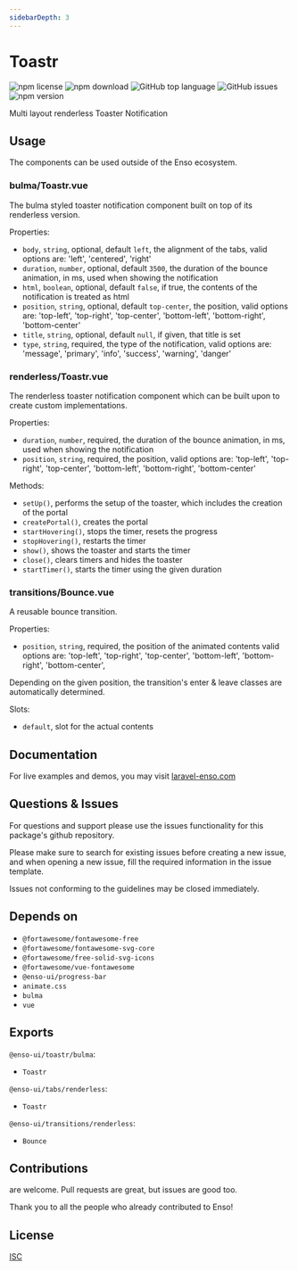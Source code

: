```yaml
---
sidebarDepth: 3
---
```


# Toastr

![npm license](https://img.shields.io/npm/l/@enso-ui/toastr.svg) 
![npm download](https://img.shields.io/npm/dm/@enso-ui/toastr.svg) 
![GitHub top language](https://img.shields.io/github/languages/top/enso-ui/toastr.svg) 
![GitHub issues](https://img.shields.io/github/issues/enso-ui/toastr.svg) 
![npm version](https://img.shields.io/npm/v/@enso-ui/toastr.svg) 

Multi layout renderless Toaster Notification

## Usage
The components can be used outside of the Enso ecosystem.

### bulma/Toastr.vue
The bulma styled toaster notification component built on top of its renderless version.

Properties:
- `body`, `string`, optional, default `left`, the alignment of the tabs, valid options are: 'left', 'centered', 'right'
- `duration`, `number`, optional, default `3500`, the duration of the bounce animation, in ms, used when showing the notification
- `html`, `boolean`, optional, default `false`, if true, the contents of the notification is treated as html 
- `position`, `string`, optional, default `top-center`, the position, 
valid options are: 'top-left', 'top-right', 'top-center', 'bottom-left', 'bottom-right', 'bottom-center'
- `title`, `string`, optional, default `null`, if given, that title is set 
- `type`, `string`, required, the type of the notification, 
valid options are: 'message', 'primary', 'info', 'success', 'warning', 'danger'

### renderless/Toastr.vue
The renderless toaster notification component which can be built upon to create custom implementations.

Properties:
- `duration`, `number`, required, the duration of the bounce animation, in ms, used when showing the notification
- `position`, `string`, required, the position, 
valid options are: 'top-left', 'top-right', 'top-center', 'bottom-left', 'bottom-right', 'bottom-center'

Methods:
- `setUp()`, performs the setup of the toaster, which includes the creation of the portal
- `createPortal()`, creates the portal 
- `startHovering()`, stops the timer, resets the progress 
- `stopHovering()`, restarts the timer 
- `show()`, shows the toaster and starts the timer
- `close()`, clears timers and hides the toaster
- `startTimer()`, starts the timer using the given duration

### transitions/Bounce.vue
A reusable bounce transition.

Properties:
- `position`, `string`, required, the position of the animated contents 
valid options are: 'top-left', 'top-right', 'top-center', 'bottom-left', 'bottom-right', 'bottom-center',

Depending on the given position, the transition's enter & leave classes are automatically determined.

Slots:
- `default`, slot for the actual contents

## Documentation

For live examples and demos, you may visit [laravel-enso.com](https://www.laravel-enso.com)

## Questions & Issues

For questions and support please use the issues functionality
for this package's github repository.

Please make sure to search for existing issues before creating a new issue,
and when opening a new issue, fill the required information in the issue template.

Issues not conforming to the guidelines may be closed immediately.

## Depends on

- `@fortawesome/fontawesome-free`
- `@fortawesome/fontawesome-svg-core`
- `@fortawesome/free-solid-svg-icons`
- `@fortawesome/vue-fontawesome`
- `@enso-ui/progress-bar`
- `animate.css`
- `bulma`
- `vue`

## Exports

`@enso-ui/toastr/bulma`:
- `Toastr`

`@enso-ui/tabs/renderless`:
- `Toastr`

`@enso-ui/transitions/renderless`:
- `Bounce`

## Contributions

are welcome. Pull requests are great, but issues are good too.

Thank you to all the people who already contributed to Enso!

## License

[ISC](https://opensource.org/licenses/ISC)
